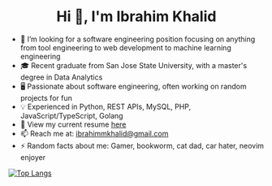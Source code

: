 <h1 align="center">Hi 👋, I'm Ibrahim Khalid</h1>

- 🙌 I’m looking for a software engineering position focusing on anything from tool engineering to web development to machine learning engineering 
- 🎓 Recent graduate from San Jose State University, with a master's degree in Data Analytics
- 🖥️ Passionate about software engineering, often working on random projects for fun
- 💡 Experienced in Python, REST APIs, MySQL, PHP, JavaScript/TypeScript, Golang
- 📘 View my current resume [here](https://drive.google.com/file/d/19qmTRpP0RprfNma2gAVtgAg8XbIYtNOv/view?usp=sharing)
- 📫 Reach me at: ibrahimmkhalid@gmail.com
- ⚡ Random facts about me: Gamer, bookworm, cat dad, car hater, neovim enjoyer

[![Top Langs](https://github-readme-stats.vercel.app/api/top-langs/?username=ibrahimmkhalid&hide=jupyter%20notebook,tex&show_icons=true&locale=en&layout=compact)](https://github.com/ibrahimmkhalid)
